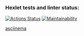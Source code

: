 ### Hexlet tests and linter status:
[![Actions Status](https://github.com/yashnikov/php-project-45/workflows/hexlet-check/badge.svg)](https://github.com/yashnikov/php-project-45/actions) [![Maintainability](https://api.codeclimate.com/v1/badges/1a20aa993840dd649d0f/maintainability)](https://codeclimate.com/github/yashnikov/php-project-45/maintainability)


[asciinema](https://asciinema.org/a/P92MS59pme40BRik28jNJ6YYy)